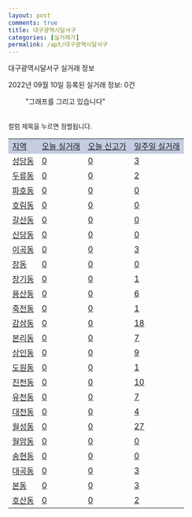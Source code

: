```yaml
---
layout: post
comments: true
title: 대구광역시달서구
categories: [실거래가]
permalink: /apt/대구광역시달서구
---
```


대구광역시달서구 실거래 정보

2022년 09월 10일 등록된 실거래 정보: 0건

<!--<script async src="https://pagead2.googlesyndication.com/pagead/js/adsbygoogle.js?client=ca-pub-3485438051770037"
 crossorigin="anonymous"></script>-->

<script type="text/javascript">
  google.charts.load('current', {'packages':['corechart']});
  google.charts.setOnLoadCallback(drawChart);

  function drawChart() {
    var data = google.visualization.arrayToDataTable([['거래일', '매매', '전월세', '전매'], ['21-01', 6, 3, 0], ['21-02', 0, 1, 0], ['21-03', 0, 4, 0], ['21-04', 0, 4, 0], ['21-05', 1, 0, 0], ['21-06', 0, 1, 0], ['21-07', 0, 20, 0], ['21-08', 128, 121, 3], ['21-09', 233, 199, 11], ['21-10', 295, 367, 125], ['21-11', 291, 297, 19], ['21-12', 173, 335, 28], ['22-01', 188, 380, 23], ['22-02', 176, 360, 15], ['22-03', 206, 354, 23], ['22-04', 215, 440, 24], ['22-05', 207, 365, 26], ['22-06', 156, 389, 27], ['22-07', 190, 468, 66], ['22-08', 207, 389, 47], ['22-09', 12, 44, 1]]);

    var options = {
      title: '최근 1년간 유형별 거래량 추이',
      legend: { position: 'bottom' }
    };

    setTimeout(function() {
        var chart = new google.visualization.LineChart(document.getElementById('columnchart_material'));
        chart.draw(data, (options));
        document.getElementById('loading').style.display = 'none';
        var dayLabel = (new Date()).getDay();
        if (dayLabel < 2) {
            sorttable.innerSortFunction.apply(document.getElementById('week'), []);
            sorttable.innerSortFunction.apply(document.getElementById('week'), []);        
        }
        else {
            sorttable.innerSortFunction.apply(document.getElementById('today'), []);
            sorttable.innerSortFunction.apply(document.getElementById('today'), []);
        }
    }, 200);

  }
</script>

<div id="loading" style="z-index:20; display: block; margin-left: 35px">"그래프를 그리고 있습니다"</div>
<div id="columnchart_material" style="width: 95%; margin-left: -35px; display: block"></div>
<!--<div style="width: 95%; margin-left: -35px; display: block">
      <script async src="https://pagead2.googlesyndication.com/pagead/js/adsbygoogle.js?client=ca-pub-3485438051770037"
          crossorigin="anonymous"></script>
      <ins class="adsbygoogle"
          style="display:block"
          data-ad-format="fluid"
          data-ad-layout-key="-fb+5w+4e-db+86"
          data-ad-client="ca-pub-3485438051770037"
          data-ad-slot="1827090281"></ins>
      <script>
          (adsbygoogle = window.adsbygoogle || []).push({});
      </script>
</div>-->
<br>

<font size='small' style='font-size: small;'>컬럼 제목을 누르면 정렬됩니다.</font>
<table class="sortable">
  <tr style='background-color: rgba(114, 132, 186,0.4);'>
    <td id="region"><a href="#">지역</a></td>
    <td id="today"><a href="#">오늘 실거래</a></td>
    <td id="today_new"><a href="#">오늘 신고가</a></td>
    <td id="week"><a href="#">일주일 실거래</a></td>
  </tr>

  
  <tr class="item">
    <td><a href="대구광역시달서구성당동">성당동</a></td>
    <td><a href="대구광역시달서구성당동">0</a></td>
    <td><a href="대구광역시달서구성당동">0</a></td>
    <td><a href="대구광역시달서구성당동">3</a></td>
  </tr>
    

  <tr class="item">
    <td><a href="대구광역시달서구두류동">두류동</a></td>
    <td><a href="대구광역시달서구두류동">0</a></td>
    <td><a href="대구광역시달서구두류동">0</a></td>
    <td><a href="대구광역시달서구두류동">2</a></td>
  </tr>
    

  <tr class="item">
    <td><a href="대구광역시달서구파호동">파호동</a></td>
    <td><a href="대구광역시달서구파호동">0</a></td>
    <td><a href="대구광역시달서구파호동">0</a></td>
    <td><a href="대구광역시달서구파호동">0</a></td>
  </tr>
    

  <tr class="item">
    <td><a href="대구광역시달서구호림동">호림동</a></td>
    <td><a href="대구광역시달서구호림동">0</a></td>
    <td><a href="대구광역시달서구호림동">0</a></td>
    <td><a href="대구광역시달서구호림동">0</a></td>
  </tr>
    

  <tr class="item">
    <td><a href="대구광역시달서구갈산동">갈산동</a></td>
    <td><a href="대구광역시달서구갈산동">0</a></td>
    <td><a href="대구광역시달서구갈산동">0</a></td>
    <td><a href="대구광역시달서구갈산동">0</a></td>
  </tr>
    

  <tr class="item">
    <td><a href="대구광역시달서구신당동">신당동</a></td>
    <td><a href="대구광역시달서구신당동">0</a></td>
    <td><a href="대구광역시달서구신당동">0</a></td>
    <td><a href="대구광역시달서구신당동">0</a></td>
  </tr>
    

  <tr class="item">
    <td><a href="대구광역시달서구이곡동">이곡동</a></td>
    <td><a href="대구광역시달서구이곡동">0</a></td>
    <td><a href="대구광역시달서구이곡동">0</a></td>
    <td><a href="대구광역시달서구이곡동">3</a></td>
  </tr>
    

  <tr class="item">
    <td><a href="대구광역시달서구장동">장동</a></td>
    <td><a href="대구광역시달서구장동">0</a></td>
    <td><a href="대구광역시달서구장동">0</a></td>
    <td><a href="대구광역시달서구장동">0</a></td>
  </tr>
    

  <tr class="item">
    <td><a href="대구광역시달서구장기동">장기동</a></td>
    <td><a href="대구광역시달서구장기동">0</a></td>
    <td><a href="대구광역시달서구장기동">0</a></td>
    <td><a href="대구광역시달서구장기동">1</a></td>
  </tr>
    

  <tr class="item">
    <td><a href="대구광역시달서구용산동">용산동</a></td>
    <td><a href="대구광역시달서구용산동">0</a></td>
    <td><a href="대구광역시달서구용산동">0</a></td>
    <td><a href="대구광역시달서구용산동">6</a></td>
  </tr>
    

  <tr class="item">
    <td><a href="대구광역시달서구죽전동">죽전동</a></td>
    <td><a href="대구광역시달서구죽전동">0</a></td>
    <td><a href="대구광역시달서구죽전동">0</a></td>
    <td><a href="대구광역시달서구죽전동">1</a></td>
  </tr>
    

  <tr class="item">
    <td><a href="대구광역시달서구감삼동">감삼동</a></td>
    <td><a href="대구광역시달서구감삼동">0</a></td>
    <td><a href="대구광역시달서구감삼동">0</a></td>
    <td><a href="대구광역시달서구감삼동">18</a></td>
  </tr>
    

  <tr class="item">
    <td><a href="대구광역시달서구본리동">본리동</a></td>
    <td><a href="대구광역시달서구본리동">0</a></td>
    <td><a href="대구광역시달서구본리동">0</a></td>
    <td><a href="대구광역시달서구본리동">7</a></td>
  </tr>
    

  <tr class="item">
    <td><a href="대구광역시달서구상인동">상인동</a></td>
    <td><a href="대구광역시달서구상인동">0</a></td>
    <td><a href="대구광역시달서구상인동">0</a></td>
    <td><a href="대구광역시달서구상인동">9</a></td>
  </tr>
    

  <tr class="item">
    <td><a href="대구광역시달서구도원동">도원동</a></td>
    <td><a href="대구광역시달서구도원동">0</a></td>
    <td><a href="대구광역시달서구도원동">0</a></td>
    <td><a href="대구광역시달서구도원동">1</a></td>
  </tr>
    

  <tr class="item">
    <td><a href="대구광역시달서구진천동">진천동</a></td>
    <td><a href="대구광역시달서구진천동">0</a></td>
    <td><a href="대구광역시달서구진천동">0</a></td>
    <td><a href="대구광역시달서구진천동">10</a></td>
  </tr>
    

  <tr class="item">
    <td><a href="대구광역시달서구유천동">유천동</a></td>
    <td><a href="대구광역시달서구유천동">0</a></td>
    <td><a href="대구광역시달서구유천동">0</a></td>
    <td><a href="대구광역시달서구유천동">7</a></td>
  </tr>
    

  <tr class="item">
    <td><a href="대구광역시달서구대천동">대천동</a></td>
    <td><a href="대구광역시달서구대천동">0</a></td>
    <td><a href="대구광역시달서구대천동">0</a></td>
    <td><a href="대구광역시달서구대천동">4</a></td>
  </tr>
    

  <tr class="item">
    <td><a href="대구광역시달서구월성동">월성동</a></td>
    <td><a href="대구광역시달서구월성동">0</a></td>
    <td><a href="대구광역시달서구월성동">0</a></td>
    <td><a href="대구광역시달서구월성동">27</a></td>
  </tr>
    

  <tr class="item">
    <td><a href="대구광역시달서구월암동">월암동</a></td>
    <td><a href="대구광역시달서구월암동">0</a></td>
    <td><a href="대구광역시달서구월암동">0</a></td>
    <td><a href="대구광역시달서구월암동">0</a></td>
  </tr>
    

  <tr class="item">
    <td><a href="대구광역시달서구송현동">송현동</a></td>
    <td><a href="대구광역시달서구송현동">0</a></td>
    <td><a href="대구광역시달서구송현동">0</a></td>
    <td><a href="대구광역시달서구송현동">0</a></td>
  </tr>
    

  <tr class="item">
    <td><a href="대구광역시달서구대곡동">대곡동</a></td>
    <td><a href="대구광역시달서구대곡동">0</a></td>
    <td><a href="대구광역시달서구대곡동">0</a></td>
    <td><a href="대구광역시달서구대곡동">3</a></td>
  </tr>
    

  <tr class="item">
    <td><a href="대구광역시달서구본동">본동</a></td>
    <td><a href="대구광역시달서구본동">0</a></td>
    <td><a href="대구광역시달서구본동">0</a></td>
    <td><a href="대구광역시달서구본동">3</a></td>
  </tr>
    

  <tr class="item">
    <td><a href="대구광역시달서구호산동">호산동</a></td>
    <td><a href="대구광역시달서구호산동">0</a></td>
    <td><a href="대구광역시달서구호산동">0</a></td>
    <td><a href="대구광역시달서구호산동">2</a></td>
  </tr>
    


</table>


    